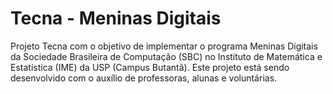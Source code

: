 Tecna - Meninas Digitais
====================

Projeto Tecna com o objetivo de implementar o programa Meninas Digitais da Sociedade Brasileira de Computação (SBC) no Instituto de Matemática e Estatística (IME) da USP (Campus Butantã). Este projeto está sendo desenvolvido com o auxílio de professoras, alunas e voluntárias.


